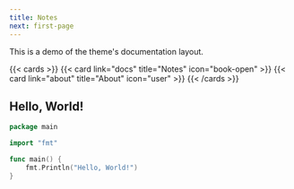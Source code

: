 ```yaml
---
title: Notes
next: first-page
---
```


This is a demo of the theme's documentation layout.


{{< cards >}}
  {{< card link="docs" title="Notes" icon="book-open" >}}
  {{< card link="about" title="About" icon="user" >}}
{{< /cards >}}



## Hello, World!

```go {filename="main.go"}
package main

import "fmt"

func main() {
    fmt.Println("Hello, World!")
}
```
